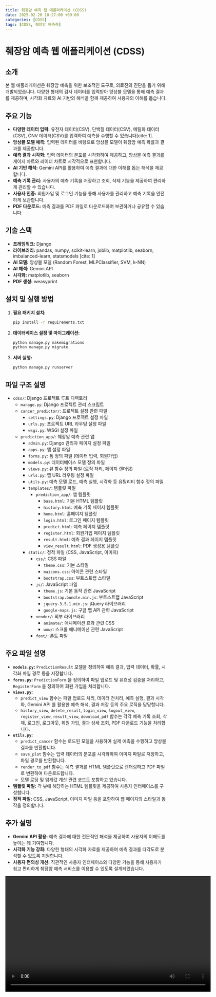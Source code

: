 ```yaml
---
title: 췌장암 예측 웹 애플리케이션 (CDSS)
date: 2025-02-20 10:27:00 +09:00
categories: [CDSS]
tags: [CDSS, 췌장암 에측측]
---
```

# 췌장암 예측 웹 애플리케이션 (CDSS)

## 소개

본 웹 애플리케이션은 췌장암 예측을 위한 보조적인 도구로, 의료진의 진단을 돕기 위해 개발되었습니다. 다양한 형태의 검사 데이터를 입력받아 앙상블 모델을 통해 예측 결과를 제공하며, 시각화 자료와 AI 기반의 해석을 함께 제공하여 사용자의 이해를 돕습니다.

## 주요 기능

* **다양한 데이터 입력:** 유전자 데이터(CSV), 단백질 데이터(CSV), 메틸화 데이터(CSV), CNV 데이터(CSV)를 입력하여 예측을 수행할 수 있습니다[cite: 1].
* **앙상블 모델 예측:** 입력된 데이터를 바탕으로 앙상블 모델이 췌장암 예측 확률과 결과를 제공합니다.
* **예측 결과 시각화:** 입력 데이터의 분포를 시각화하여 제공하고, 앙상블 예측 결과를 게이지 차트와 레이더 차트로 시각적으로 표현합니다.
* **AI 기반 해석:** Gemini API를 활용하여 예측 결과에 대한 이해를 돕는 해석을 제공합니다.
* **예측 기록 관리:** 사용자의 예측 기록을 저장하고 조회, 삭제 기능을 제공하여 편리하게 관리할 수 있습니다.
* **사용자 인증:** 회원가입 및 로그인 기능을 통해 사용자를 관리하고 예측 기록을 안전하게 보관합니다.
* **PDF 다운로드:** 예측 결과를 PDF 파일로 다운로드하여 보관하거나 공유할 수 있습니다.

## 기술 스택

* **프레임워크:** Django
* **라이브러리:** pandas, numpy, scikit-learn, joblib, matplotlib, seaborn, imbalanced-learn, statsmodels [cite: 1]
* **AI 모델:** 앙상블 모델 (Random Forest, MLPClassifier, SVM, k-NN)
* **AI 해석:** Gemini API
* **시각화:** matplotlib, seaborn
* **PDF 생성:** weasyprint

## 설치 및 실행 방법

1.  **필요 패키지 설치:**

    ```bash
    pip install -r requirements.txt
    ```

2.  **데이터베이스 설정 및 마이그레이션:**

    ```bash
    python manage.py makemigrations
    python manage.py migrate
    ```

3.  **서버 실행:**

    ```bash
    python manage.py runserver
    ```

## 파일 구조 설명

* `cdss/`: Django 프로젝트 루트 디렉토리
    * `manage.py`: Django 프로젝트 관리 스크립트
    * `cancer_predictor/`: 프로젝트 설정 관련 파일
        * `settings.py`: Django 프로젝트 설정 파일
        * `urls.py`: 프로젝트 URL 라우팅 설정 파일
        * `wsgi.py`: WSGI 설정 파일
    * `prediction_app/`: 췌장암 예측 관련 앱
        * `admin.py`: Django 관리자 페이지 설정 파일
        * `apps.py`: 앱 설정 파일
        * `forms.py`: 폼 정의 파일 (데이터 입력, 회원가입)
        * `models.py`: 데이터베이스 모델 정의 파일
        * `views.py`: 뷰 함수 정의 파일 (로직 처리, 페이지 렌더링)
        * `urls.py`: 앱 URL 라우팅 설정 파일
        * `utils.py`: 예측 모델 로드, 예측 실행, 시각화 등 유틸리티 함수 정의 파일
        * `templates/`: 템플릿 파일
            * `prediction_app/`: 앱 템플릿
                * `base.html`: 기본 HTML 템플릿
                * `history.html`: 예측 기록 페이지 템플릿
                * `home.html`: 홈페이지 템플릿
                * `login.html`: 로그인 페이지 템플릿
                * `predict.html`: 예측 페이지 템플릿
                * `register.html`: 회원가입 페이지 템플릿
                * `result.html`: 예측 결과 페이지 템플릿
                * `view_result.html`: PDF 생성용 템플릿
        * `static/`: 정적 파일 (CSS, JavaScript, 이미지)
            * `css/`: CSS 파일
                * `theme.css`: 기본 스타일
                * `maicons.css`: 아이콘 관련 스타일
                * `bootstrap.css`: 부트스트랩 스타일
            * `js/`: JavaScript 파일
                * `theme.js`: 기본 동작 관련 JavaScript
                * `bootstrap.bundle.min.js`: 부트스트랩 JavaScript
                * `jquery-3.5.1.min.js`: jQuery 라이브러리
                * `google-maps.js`: 구글 맵 API 관련 JavaScript
            * `vendor/`: 외부 라이브러리
                * `animate/`: 애니메이션 효과 관련 CSS
                * `wow/`: 스크롤 애니메이션 관련 JavaScript
            * `font/`: 폰트 파일

## 주요 파일 설명

* **`models.py`:** `PredictionResult` 모델을 정의하여 예측 결과, 입력 데이터, 확률,  시각화 파일 경로 등을 저장합니다.
* **`forms.py`:** `PredictionForm` 을 정의하여 파일 업로드 및 유효성 검증을 처리하고, `RegisterForm` 을 정의하여 회원 가입을 처리합니다.
* **`views.py`:**
    * `predict_view` 함수는 파일 업로드 처리, 데이터 전처리, 예측 실행, 결과 시각화,  Gemini API 를 활용한 예측 해석,  결과 저장 등의 주요 로직을 담당합니다.
    * `history_view`, `delete_result`, `login_view`, `logout_view`, `register_view`, `result_view`, `download_pdf` 함수는 각각 예측 기록 조회, 삭제, 로그인, 로그아웃, 회원 가입,  결과 상세 조회, PDF 다운로드 기능을 처리합니다.
* **`utils.py`:**
    * `predict_cancer` 함수는 로드된 모델을 사용하여 실제 예측을 수행하고 앙상블 결과를 반환합니다.
    * `save_plot` 함수는 입력 데이터의 분포를 시각화하여 이미지 파일로 저장하고, 파일 경로를 반환합니다.
    * `render_to_pdf` 함수는 예측 결과를 HTML 템플릿으로 렌더링하고 PDF 파일로 변환하여 다운로드합니다.
    * 모델 로딩 및 임계값 계산 관련 코드도 포함하고 있습니다.
* **템플릿 파일:** 각 뷰에 해당하는 HTML 템플릿을 제공하여 사용자 인터페이스를 구성합니다.
* **정적 파일:** CSS, JavaScript, 이미지 파일 등을 포함하여 웹 페이지의 스타일과 동작을 정의합니다.

## 추가 설명

* **Gemini API 활용:** 예측 결과에 대한 전문적인 해석을 제공하여 사용자의 이해도를 높이는 데 기여합니다.
* **시각화 기능 강화:** 다양한 형태의 시각화 자료를 제공하여 예측 결과를 다각도로 분석할 수 있도록 지원합니다.
* **사용자 편의성 개선:** 직관적인 사용자 인터페이스와 다양한 기능을 통해 사용자가 쉽고 편리하게 췌장암 예측 서비스를 이용할 수 있도록 설계되었습니다.



<video width="640" height="360" controls>
  <source src="YOUR_VIDEO_URL.mp4" type="video/mp4">
  Your browser does not support the video tag.
</video>